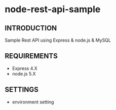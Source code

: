 # node-rest-api-sample

## INTRODUCTION

Sample Rest API using Express & node.js & MySQL

## REQUIREMENTS

- Express 4.X
- node.js 5.X

## SETTINGS

- environment setting


